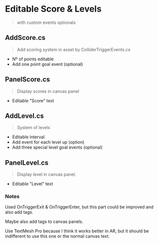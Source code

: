 # Editable Score & Levels 
> with custom events optionals



## AddScore.cs
>Add scoring system in asset by ColliderTriggerEvents.cs

  - Nº of points editable
  - Add one point goal event (optional)


## PanelScore.cs
>Display scores in canvas panel

  - Editable "Score" text



## AddLevel.cs
>System of levels

  - Editable interval
  - Add event for each level up (option)
  - Add three special level goal events (optional)


## PanelLevel.cs
>Display level in canvas panel.

  - Editable "Level" text




### Notes
 Used OnTriggerExit & OnTriggerEnter, but this part could be improved and also add tags. 
 
 Maybe also add tags to canvas panels.
 
 Use TextMesh Pro because I think it works better in AR, but it should be indifferent to use this one or the normal canvas text.